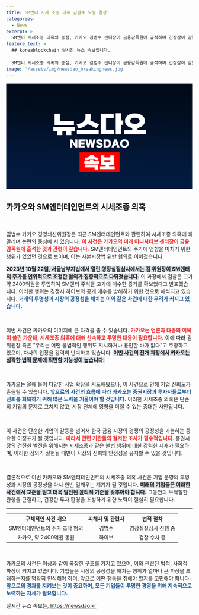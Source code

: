 ```yaml
---
title: SM엔터 시세 조종 의혹 김범수 오늘 결정!
categories:
  - News
excerpt: >
  SM엔터 시세조종 의혹의 중심, 카카오 김범수 센터장이 금융감독원에 출석하며 긴장감이 감돌고 있다. 검찰의 날카로운 수사가 이어지는 가운데, 그는 혐의를 강력히 부인하고 있다. 과연 그의 운명은 어떻게 펼쳐질까?
feature_text: >
  ## koreablockchain 실시간 뉴스 속보입니다.

  SM엔터 시세조종 의혹의 중심, 카카오 김범수 센터장이 금융감독원에 출석하며 긴장감이 감돌고 있다. 검찰의 날카로운 수사가 이어지는 가운데, 그는 혐의를 강력히 부인하고 있다. 과연 그의 운명은 어떻게 펼쳐질까?
image: '/assets/img/newsdao_breakingnews.jpg'
---
```


<p><img src="/assets/img/newsdao_breakingnews.jpg" alt="koreablockchain 속보" /></p>

<h2 data-ke-size="size26">카카오와 SM엔터테인먼트의 시세조종 의혹</h2>

<p data-ke-size="size16">&nbsp;</p>

<p>김범수 카카오 경영쇄신위원장은 최근 SM엔터테인먼트와 관련하여 시세조종 의혹에 휘말리며 논란의 중심에 서 있습니다. <b><span style="color: #ee2323;">이 사건은 카카오의 미래 이니셔티브 센터장이 금융감독원에 출석한 것과 관련이 깊습니다.</span></b> SM엔터테인먼트의 주가에 영향을 미치기 위한 행위가 있었던 것으로 보이며, 이는 자본시장법 위반 혐의로 이어졌습니다. </p>

<p><b><span style="background-color: #21538527;">2023년 10월 22일, 서울남부지법에서 열린 영장실질심사에서는 김 위원장이 SM엔터의 주가를 인위적으로 조정한 혐의가 집중적으로 다뤄졌습니다.</span></b> 이 과정에서 검찰은 그가 약 2400억원을 투입하여 SM엔터 주식을 고가에 매수한 증거를 확보했다고 발표했습니다. 이러한 행위는 경쟁사 하이브의 공개 매수를 방해하기 위한 것으로 해석되고 있습니다. <b><span style="color: #1a5490;">거래의 투명성과 시장의 공정성을 해치는 이와 같은 사건에 대한 우려가 커지고 있습니다.</span></b></p>

<p data-ke-size="size16">&nbsp;</p>

<p>이번 사건은 카카오의 이미지에 큰 타격을 줄 수 있습니다. <b><span style="color: #ee2323;">카카오는 언론과 대중의 이목이 쏠린 가운데, 시세조종 의혹에 대해 신속하고 투명한 대응이 필요합니다.</span></b> 이에 따라 김 위원장 측은 "우리는 어떤 불법적인 행위도 지시하거나 용인한 바가 없다"고 주장하고 있으며, 자사의 입장을 강력히 반박하고 있습니다. <b><span style="background-color: #21538527;">이번 사건의 전개 과정에서 카카오는 심각한 법적 문제에 직면할 가능성이 높습니다.</span></b></p>

<p data-ke-size="size16">&nbsp;</p>

<p>카카오는 올해 들어 다양한 사업 확장을 시도해왔으나, 이 사건으로 인해 기업 신뢰도가 흔들릴 수 있습니다. <b><span style="color: #1a5490;">앞으로의 사건의 흐름에 따라 카카오는 증권시장과 투자자들로부터 신뢰를 회복하기 위해 많은 노력을 기울여야 할 것입니다.</span></b> 이러한 시세조종 의혹은 단순히 기업의 문제로 그치지 않고, 시장 전체에 영향을 미칠 수 있는 중대한 사안입니다.</p>

<p data-ke-size="size16">&nbsp;</p>

<p>이 사건은 단순한 기업의 갈등을 넘어서 한국 금융 시장의 경쟁의 공정성을 가늠하는 중요한 이정표가 될 것입니다. <b><span style="color: #ee2323;">따라서 관련 기관들의 철저한 조사가 필수적입니다.</span></b> 증권시장의 건전한 발전을 위해서는 시세조종과 같은 불법 행위에 대한 강력한 제재가 필요하며, 이러한 정의가 실현될 때만이 시장의 신뢰와 안정성을 유지할 수 있을 것입니다.</p>

<p data-ke-size="size16">&nbsp;</p>

<p>결론적으로 이번 카카오와 SM엔터테인먼트의 시세조종 의혹 사건은 기업 운영의 투명성과 시장의 공정성을 다시 한번 일깨우는 계기가 될 것입니다. <b><span style="background-color: #21538527;">미래의 기업들은 이러한 사건에서 교훈을 얻고 더욱 발전된 윤리적 기준을 갖추어야 합니다.</span></b> 그동안의 부적절한 관행을 근절하고, 건강한 투자 환경을 조성하기 위한 노력이 절실히 필요합니다.</p>

<hr>

<table style="width: 100%; border-collapse: collapse;">
  <tr>
    <td style="text-align: center; height: 17px;"><b>구체적인 사건 개요</b></td>
    <td style="text-align: center; height: 17px;"><b>피해자 및 관련자</b></td>
    <td style="text-align: center; height: 17px;"><b>법적 절차</b></td>
  </tr>
  <tr>
    <td style="text-align: center; height: 17px;">SM엔터테인먼트의 주가 조작 혐의</td>
    <td style="text-align: center; height: 17px;">김범수</td>
    <td style="text-align: center; height: 17px;">영장실질심사 진행 중</td>
  </tr>
  <tr>
    <td style="text-align: center; height: 17px;">카카오, 약 2400억원 동원</td>
    <td style="text-align: center; height: 17px;">하이브</td>
    <td style="text-align: center; height: 17px;">검찰 수사 중</td>
  </tr>
</table>

<p data-ke-size="size16">&nbsp;</p>

<p>카카오의 사건은 이상과 같이 복잡한 구조를 가지고 있으며, 이와 관련된 법적, 사회적 파장이 커지고 있습니다. 기업들은 시장의 공정성을 해치는 행위가 얼마나 큰 파장을 초래하는지를 명확히 인식해야 하며, 앞으로 어떤 행동을 취해야 할지를 고민해야 합니다. <b><span style="color: #1a5490;">앞으로의 경과를 지켜보는 것이 중요하며, 모든 기업들이 투명한 경영을 위해 지속적으로 노력하는 자세가 필요합니다.</span></b></p>
실시간 뉴스 속보는, <a href="https://newsdao.kr" rel="dofollow">https://newsdao.kr</a>


